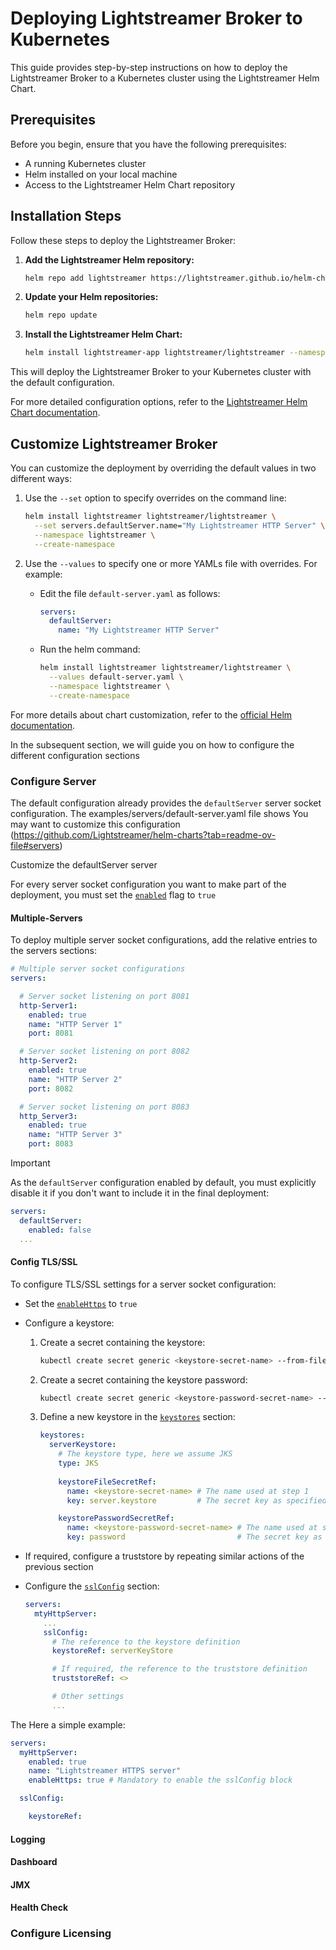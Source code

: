 # Deploying Lightstreamer Broker to Kubernetes

This guide provides step-by-step instructions on how to deploy the Lightstreamer Broker to a Kubernetes cluster using the Lightstreamer Helm Chart.

## Prerequisites

Before you begin, ensure that you have the following prerequisites:

- A running Kubernetes cluster
- Helm installed on your local machine
- Access to the Lightstreamer Helm Chart repository

## Installation Steps

Follow these steps to deploy the Lightstreamer Broker:

1. **Add the Lightstreamer Helm repository:**
    ```sh
    helm repo add lightstreamer https://lightstreamer.github.io/helm-charts
    ```

2. **Update your Helm repositories:**
    ```sh
    helm repo update
    ```

3. **Install the Lightstreamer Helm Chart:**
    ```sh
    helm install lightstreamer-app lightstreamer/lightstreamer --namespace lightstreamer --create-namespace
    ```

This will deploy the Lightstreamer Broker to your Kubernetes cluster with the default configuration.

For more detailed configuration options, refer to the [Lightstreamer Helm Chart documentation](https://github.com/Lightstreamer/helm-charts/tree/main/charts/lightstreamer).

## Customize Lightstreamer Broker

You can customize the deployment by overriding the default values in two different ways:

1. Use the `--set` option to specify overrides on the command line:
  
   ```sh
   helm install lightstreamer lightstreamer/lightstreamer \
     --set servers.defaultServer.name="My Lightstreamer HTTP Server" \
     --namespace lightstreamer \
     --create-namespace
   ```

2. Use the `--values` to specify one or more YAMLs file with overrides. For example:
   
   - Edit the file `default-server.yaml` as follows:
  
     ```yaml
     servers:
       defaultServer:
         name: "My Lightstreamer HTTP Server"
     ```
   
   - Run the helm command:

     ```sh
     helm install lightstreamer lightstreamer/lightstreamer \
       --values default-server.yaml \
       --namespace lightstreamer \
       --create-namespace
     ```

For more details about chart customization, refer to the [official Helm documentation](https://helm.sh/docs/intro/using_helm/#customizing-the-chart-before-installing).

In the subsequent section, we will guide you on how to configure the different configuration sections

### Configure Server

The default configuration already provides the `defaultServer` server socket configuration.
The examples/servers/default-server.yaml file shows You may want to customize this configuration
(https://github.com/Lightstreamer/helm-charts?tab=readme-ov-file#servers)

Customize the defaultServer server

For every server socket configuration you want to make part of the deployment, you must set the [`enabled`](https://github.com/Lightstreamer/helm-charts?tab=readme-ov-file#serversdefaultserverenabled) flag to `true`

#### Multiple-Servers

To deploy multiple server socket configurations, add the relative entries to the servers sections:

```yaml
# Multiple server socket configurations
servers:

  # Server socket listening on port 8081
  http-Server1:
    enabled: true
    name: "HTTP Server 1"
    port: 8081

  # Server socket listening on port 8082
  http-Server2:
    enabled: true
    name: "HTTP Server 2"
    port: 8082   

  # Server socket listening on port 8083
  http_Server3:
    enabled: true
    name: "HTTP Server 3"
    port: 8083
```

> [!IMPORTANT]
> As the `defaultServer` configuration enabled by default, you must explicitly disable it if you don't want to include it in the final deployment:
> ```yaml
> servers:
>   defaultServer:
>     enabled: false    
>   ...
> ```

#### Config TLS/SSL

To configure TLS/SSL settings for a server socket configuration:

- Set the [`enableHttps`](README.md#serversdefaultserverenablehttps) to `true`
- Configure a keystore:
  
  1. Create a secret containing the keystore:

     ```sh
     kubectl create secret generic <keystore-secret-name> --from-file=server.keystore=<path/to/keystore> --namespace <namespace>
     ```

  2. Create a secret containing the keystore password:

     ```sh
     kubectl create secret generic <keystore-password-secret-name> --from-literal=password=<keystore-password> --namespace <namespace>
     ```

  3. Define a new keystore in the [`keystores`](README.md#keystores) section:

     ```yaml
     keystores:
       serverKeystore:
         # The keystore type, here we assume JKS
         type: JKS
        
         keystoreFileSecretRef:
           name: <keystore-secret-name> # The name used at step 1
           key: server.keystore         # The secret key as specified at step 1

         keystorePasswordSecretRef:
           name: <keystore-password-secret-name> # The name used at step 2
           key: password                         # The secret key as specified at step 2
     ```
- If required, configure a truststore by repeating similar actions of the previous section

- Configure the [`sslConfig`](README.md#serversdefaultserversslconfig) section:
  
  ```yaml
  servers:
    mtyHttpServer:
      ...
      sslConfig:
        # The reference to the keystore definition
        keystoreRef: serverKeyStore

        # If required, the reference to the truststore definition
        truststoreRef: <>

        # Other settings
        ...
  ```

The 
Here a simple example:

```yaml
servers:
  myHttpServer:
    enabled: true
    name: "Lightstreamer HTTPS server"
    enableHttps: true # Mandatory to enable the sslConfig block

  sslConfig:

    keystoreRef: 
```

#### Logging

#### Dashboard

#### JMX

#### Health Check
### Configure Licensing
  



